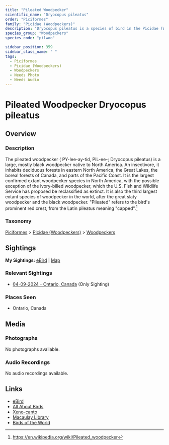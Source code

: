 ```yaml
---
title: "Pileated Woodpecker"
scientific_name: "Dryocopus pileatus"
order: "Piciformes"
family: "Picidae (Woodpeckers)"
description: "Dryocopus pileatus is a species of bird in the Picidae (Woodpeckers) family. It has been observed 1 times."
species_group: "Woodpeckers"
species_code: "pilwoo"

sidebar_position: 359
sidebar_class_name: " "
tags: 
  - Piciformes
  - Picidae (Woodpeckers)
  - Woodpeckers
  - Needs Photo
  - Needs Audio
---
```


# Pileated Woodpecker <span className='sci_name'>Dryocopus pileatus</span>

## Overview

### Description
The pileated woodpecker ( PY-lee-ay-tid, PIL-ee-; Dryocopus pileatus) is a large, mostly black woodpecker native to North America. An insectivore, it inhabits deciduous forests in eastern North America, the Great Lakes, the boreal forests of Canada, and parts of the Pacific Coast. It is the largest confirmed extant woodpecker species in North America, with the possible exception of the ivory-billed woodpecker, which the U.S. Fish and Wildlife Service has proposed be reclassified as extinct. It is also the third largest extant species of woodpecker in the world, after the great slaty woodpecker and the black woodpecker. "Pileated" refers to the bird's prominent red crest, from the Latin pileatus meaning "capped".[^1]

[^1]: https://en.wikipedia.org/wiki/Pileated_woodpecker

### Taxonomy
[Piciformes](/tags/piciformes) > [Picidae (Woodpeckers)](/tags/picidae-woodpeckers) > [Woodpeckers](/tags/woodpeckers)


## Sightings

**My Sightings:** [eBird](https://ebird.org/lifelist?r=world&time=life&spp=pilwoo) | [Map](/map?species_code=pilwoo)

### Relevant Sightings

* [04-09-2024 - Ontario, Canada](https://ebird.org/checklist/S167923446) (Only Sighting)

### Places Seen

* Ontario, Canada



## Media
### Photographs
No photographs available.

### Audio Recordings
No audio recordings available.

## Links
* [eBird](https://ebird.org/species/pilwoo) 
* [All About Birds](https://www.allaboutbirds.org/guide/pilwoo) 
* [Xeno-canto](https://www.xeno-canto.org/species/dryocopus-pileatus) 
* [Macaulay Library](https://search.macaulaylibrary.org/catalog?taxonCode=pilwoo&sort=rating_rank_desc)
* [Birds of the World](https://birdsoftheworld.org/bow/species/pilwoo)

